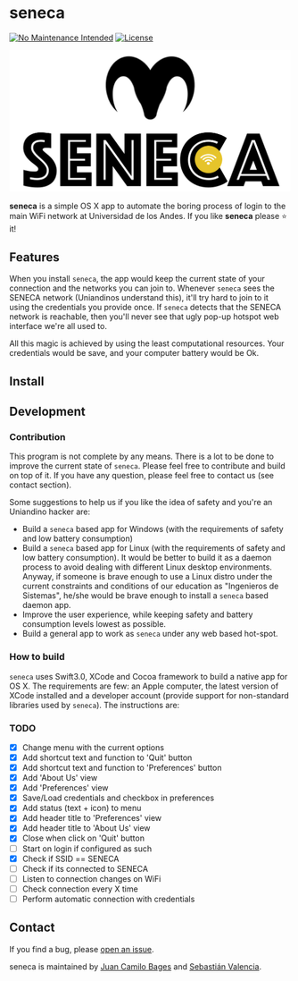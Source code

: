 # seneca

[![No Maintenance Intended](http://unmaintained.tech/badge.svg)](http://unmaintained.tech/)
[![License](https://img.shields.io/github/license/mashape/apistatus.svg)](https://github.com/RD17/ambar/blob/master/License.txt)

![](utils/img/banner.png)

**seneca** is a simple OS X app to automate the boring process of login to the main WiFi network at Universidad de los Andes. If you like **seneca** please :star: it!

## Features

When you install `seneca`, the app would keep the current state of your connection and the networks you can join to. Whenever `seneca` sees the SENECA network (Uniandinos understand this), it'll try hard to join to it using the credentials you provide once. If `seneca` detects that the SENECA network is reachable, then you'll never see that ugly pop-up hotspot web interface we're all used to.

All this magic is achieved by using the least computational resources. Your credentials would be save, and your computer battery would be Ok.

## Install

## Development

### Contribution

This program is not complete by any means. There is a lot to be done to improve the current state of `seneca`. Please feel free to contribute and build on top of it. If you have any question, please feel free to contact us (see contact section).

Some suggestions to help us if you like the idea of safety and you're an Uniandino hacker are:

* Build a `seneca` based app for Windows (with the requirements of safety and low battery consumption)
* Build a `seneca` based app for Linux (with the requirements of safety and low battery consumption). It would be better to build it as a daemon process to avoid dealing with different Linux desktop environments. Anyway, if someone is brave enough to use a Linux distro under the current constraints and conditions of our education as "Ingenieros de Sistemas", he/she would be brave enough to install a `seneca` based daemon app.
* Improve the user experience, while keeping safety and battery consumption levels lowest as possible.
* Build a general app to work as `seneca` under any web based hot-spot.

### How to build

`seneca` uses Swift3.0, XCode and Cocoa framework to build a native app for OS X. The requirements are few: an Apple computer, the latest version of XCode installed and a developer account (provide support for non-standard libraries used by `seneca`). The instructions are:

### TODO
- [x] Change menu with the current options
- [x] Add shortcut text and function to 'Quit' button
- [x] Add shortcut text and function to 'Preferences' button
- [X] Add 'About Us' view
- [x] Add 'Preferences' view
- [x] Save/Load credentials and checkbox in preferences
- [x] Add status (text + icon) to menu
- [x] Add header title to 'Preferences' view
- [x] Add header title to 'About Us' view
- [x] Close when click on 'Quit' button
- [ ] Start on login if configured as such
- [x] Check if SSID == SENECA
- [ ] Check if its connected to SENECA
- [ ] Listen to connection changes on WiFi
- [ ] Check connection every X time
- [ ] Perform automatic connection with credentials

## Contact

If you find a bug, please [open an issue](https://github.com/jcbages/seneca/issues/new).

seneca is maintained by [Juan Camilo Bages](https://github.com/jcbages) and [Sebastián Valencia](https://github.com/scvalencia).


